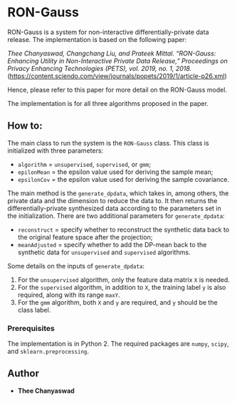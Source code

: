 # RON-Gauss

RON-Gauss is a system for non-interactive differentially-private data release. The implementation is based on the following paper:

*Thee Chanyaswad, Changchang Liu, and Prateek Mittal. “RON-Gauss: Enhancing Utility in Non-Interactive Private Data Release,” Proceedings on Privacy Enhancing Technologies (PETS), vol. 2019, no. 1, 2018.* (https://content.sciendo.com/view/journals/popets/2019/1/article-p26.xml)

Hence, please refer to this paper for more detail on the RON-Gauss model.

The implementation is for all three algorithms proposed in the paper.

## How to:

The main class to run the system is the `RON-Gauss` class. This class is initialized with three parameters:
- `algorithm` = `unsupervised`, `supervised`, or `gmm`;
- `epilonMean` = the epsilon value used for deriving the sample mean;
- `epsilonCov` = the epsilon value used for deriving the sample covariance.

The main method is the `generate_dpdata`, which takes in, among others, the private data and the dimension to reduce the data to. It then returns the differentially-private synthesized data according to the parameters set in the initialization. There are two additional parameters for `generate_dpdata`:
- `reconstruct` = specify whether to reconstruct the synthetic data back to the original feature space after the projection;
- `meanAdjusted` = specify whether to add the DP-mean back to the synthetic data for `unsupervised` and `supervised` algorithms.

Some details on the inputs of `generate_dpdata`:
1) For the `unsupervised` algorithm, only the feature data matrix `X` is needed. 
2) For the `supervised` algorithm, in addition to `X`, the training label `y` is also required, along with its range `maxY`. 
3) For the `gmm` algorithm, both `X` and `y` are required, and `y` should be the class label.


### Prerequisites

The implementation is in Python 2. The required packages are `numpy`, `scipy`, and `sklearn.preprocessing`.


## Author

* **Thee Chanyaswad**

